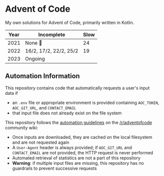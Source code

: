 # Advent of Code

My own solutions for Advent of Code, primarily written in Kotlin.

| Year | Incomplete             | Slow |
|------|------------------------|------|
| 2021 | None  🎉               | 24   |
| 2022 | 16/2, 17/2, 22/2, 25/2 | 19   |
| 2023 | Ongoing                |      |

## Automation Information

This repository contains code that automatically requests a user's input data if
* an `.env` file or appropriate environment is provided containing `AOC_TOKEN`, `AOC_GIT_URL`, and 
  `CONTACT_EMAIL`
* that input file does not already exist on the file system

This repository follows the [automation guidelines](https://www.reddit.com/r/adventofcode/wiki/faqs/automation)
on the [/r/adventofcode](https://www.reddit.com/r/adventofcode/) community wiki:
* Once inputs are downloaded, they are cached on the local filesystem and are not requested again
* A `User-Agent` header is always provided; if `AOC_GIT_URL` and `CONTACT_EMAIL` are not provided,
  the HTTP request is never performed
* Automated retrieval of statistics are not a part of this repository
* **Warning**: if multiple input files are missing, this repository has no guardrails to prevent 
  successive requests
